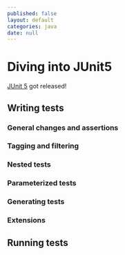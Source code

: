 ```yaml
---
published: false
layout: default
categories: java
date: null
---
```

# Diving into JUnit5

[JUnit 5] got released!

## Writing tests

### General changes and assertions

### Tagging and filtering

### Nested tests

### Parameterized tests

### Generating tests

### Extensions

## Running tests


[JUnit 5]: http://junit.org/junit5/
